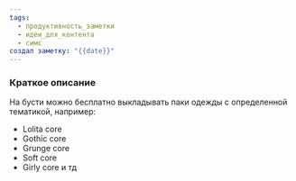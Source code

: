 ```yaml
---
tags:
  - продуктивность_заметки
  - идеи_для_контента
  - симс
создал заметку: "{{date}}"
---
```

### Краткое описание
На бусти можно бесплатно выкладывать паки одежды с определенной тематикой, например:
- Lolita core
- Gothic core
- Grunge core
- Soft core
- Girly core
и тд